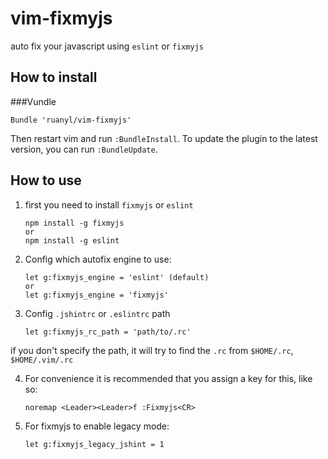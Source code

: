 vim-fixmyjs
===========

auto fix your javascript using `eslint` or `fixmyjs`

How to install
-----------------------
###Vundle

```vim
Bundle 'ruanyl/vim-fixmyjs'
```

Then restart vim and run `:BundleInstall`.
To update the plugin to the latest version, you can run `:BundleUpdate`.

How to use
----------

1. first you need to install `fixmyjs` or `eslint`


    ```
    npm install -g fixmyjs
    or
    npm install -g eslint
    ```

2. Config which autofix engine to use:

    ```
    let g:fixmyjs_engine = 'eslint' (default)
    or
    let g:fixmyjs_engine = 'fixmyjs'
    ```

3. Config `.jshintrc` or `.eslintrc` path

    ```
    let g:fixmyjs_rc_path = 'path/to/.rc'
    ```
if you don't specify the path, it will try to find the `.rc` from `$HOME/.rc`, `$HOME/.vim/.rc`


4. For convenience it is recommended that you assign a key for this, like so:


    ```
    noremap <Leader><Leader>f :Fixmyjs<CR>
    ```

5. For fixmyjs to enable legacy mode:

    ```
    let g:fixmyjs_legacy_jshint = 1
    ```
